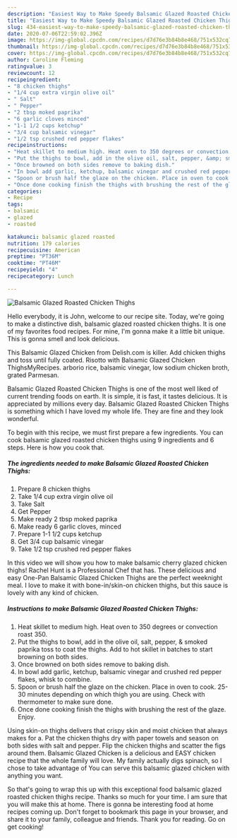 ```yaml
---
description: "Easiest Way to Make Speedy Balsamic Glazed Roasted Chicken Thighs"
title: "Easiest Way to Make Speedy Balsamic Glazed Roasted Chicken Thighs"
slug: 434-easiest-way-to-make-speedy-balsamic-glazed-roasted-chicken-thighs
date: 2020-07-06T22:59:02.396Z
image: https://img-global.cpcdn.com/recipes/d7d76e3b84b8e468/751x532cq70/balsamic-glazed-roasted-chicken-thighs-recipe-main-photo.jpg
thumbnail: https://img-global.cpcdn.com/recipes/d7d76e3b84b8e468/751x532cq70/balsamic-glazed-roasted-chicken-thighs-recipe-main-photo.jpg
cover: https://img-global.cpcdn.com/recipes/d7d76e3b84b8e468/751x532cq70/balsamic-glazed-roasted-chicken-thighs-recipe-main-photo.jpg
author: Caroline Fleming
ratingvalue: 3
reviewcount: 12
recipeingredient:
- "8 chicken thighs"
- "1/4 cup extra virgin olive oil"
- " Salt"
- " Pepper"
- "2 tbsp moked paprika"
- "6 garlic cloves minced"
- "1-1 1/2 cups ketchup"
- "3/4 cup balsamic vinegar"
- "1/2 tsp crushed red pepper flakes"
recipeinstructions:
- "Heat skillet to medium high. Heat oven to 350 degrees or convection roast 350."
- "Put the thighs to bowl, add in the olive oil, salt, pepper, &amp; smoked paprika toss to coat the thighs. Add to hot skillet in batches to start browning on both sides."
- "Once browned on both sides remove to baking dish."
- "In bowl add garlic, ketchup, balsamic vinegar and crushed red pepper flakes, whisk to combine."
- "Spoon or brush half the glaze on the chicken. Place in oven to cook. 25-30 minutes depending on which thigh you are using. Check with thermometer to make sure done."
- "Once done cooking finish the thighs with brushing the rest of the glaze. Enjoy."
categories:
- Recipe
tags:
- balsamic
- glazed
- roasted

katakunci: balsamic glazed roasted 
nutrition: 179 calories
recipecuisine: American
preptime: "PT36M"
cooktime: "PT46M"
recipeyield: "4"
recipecategory: Lunch

---
```



![Balsamic Glazed Roasted Chicken Thighs](https://img-global.cpcdn.com/recipes/d7d76e3b84b8e468/751x532cq70/balsamic-glazed-roasted-chicken-thighs-recipe-main-photo.jpg)

Hello everybody, it is John, welcome to our recipe site. Today, we're going to make a distinctive dish, balsamic glazed roasted chicken thighs. It is one of my favorites food recipes. For mine, I'm gonna make it a little bit unique. This is gonna smell and look delicious.

This Balsamic Glazed Chicken from Delish.com is killer. Add chicken thighs and toss until fully coated. Risotto with Balsamic Glazed Chicken ThighsMyRecipes. arborio rice, balsamic vinegar, low sodium chicken broth, grated Parmesan.

Balsamic Glazed Roasted Chicken Thighs is one of the most well liked of current trending foods on earth. It is simple, it is fast, it tastes delicious. It is appreciated by millions every day. Balsamic Glazed Roasted Chicken Thighs is something which I have loved my whole life. They are fine and they look wonderful.


To begin with this recipe, we must first prepare a few ingredients. You can cook balsamic glazed roasted chicken thighs using 9 ingredients and 6 steps. Here is how you cook that.

<!--inarticleads1-->

##### The ingredients needed to make Balsamic Glazed Roasted Chicken Thighs:

1. Prepare 8 chicken thighs
1. Take 1/4 cup extra virgin olive oil
1. Take  Salt
1. Get  Pepper
1. Make ready 2 tbsp moked paprika
1. Make ready 6 garlic cloves, minced
1. Prepare 1-1 1/2 cups ketchup
1. Get 3/4 cup balsamic vinegar
1. Take 1/2 tsp crushed red pepper flakes


In this video we will show you how to make balsamic cherry glazed chicken thighs! Rachel Hunt is a Professional Chef that has. These delicious and easy One-Pan Balsamic Glazed Chicken Thighs are the perfect weeknight meal. I love to make it with bone-in/skin-on chicken thighs, but this sauce is lovely with any kind of chicken. 

<!--inarticleads2-->

##### Instructions to make Balsamic Glazed Roasted Chicken Thighs:

1. Heat skillet to medium high. Heat oven to 350 degrees or convection roast 350.
1. Put the thighs to bowl, add in the olive oil, salt, pepper, &amp; smoked paprika toss to coat the thighs. Add to hot skillet in batches to start browning on both sides.
1. Once browned on both sides remove to baking dish.
1. In bowl add garlic, ketchup, balsamic vinegar and crushed red pepper flakes, whisk to combine.
1. Spoon or brush half the glaze on the chicken. Place in oven to cook. 25-30 minutes depending on which thigh you are using. Check with thermometer to make sure done.
1. Once done cooking finish the thighs with brushing the rest of the glaze. Enjoy.


Using skin-on thighs delivers that crispy skin and moist chicken that always makes for a. Pat the chicken thighs dry with paper towels and season on both sides with salt and pepper. Flip the chicken thighs and scatter the figs around them. Balsamic Glazed Chicken is a delicious and EASY chicken recipe that the whole family will love. My family actually digs spinach, so I chose to take advantage of You can serve this balsamic glazed chicken with anything you want. 

So that's going to wrap this up with this exceptional food balsamic glazed roasted chicken thighs recipe. Thanks so much for your time. I am sure that you will make this at home. There is gonna be interesting food at home recipes coming up. Don't forget to bookmark this page in your browser, and share it to your family, colleague and friends. Thank you for reading. Go on get cooking!
